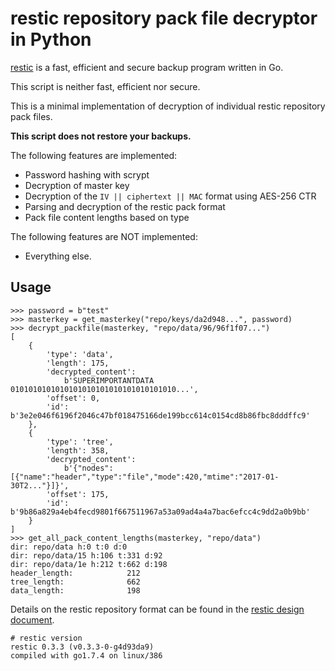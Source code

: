 # restic repository pack file decryptor in Python

[restic](https://github.com/restic/restic) is a fast, efficient and secure backup program written in Go.

This script is neither fast, efficient nor secure.

This is a minimal implementation of decryption of individual restic repository pack files.

**This script does not restore your backups.**

The following features are implemented:

- Password hashing with scrypt
- Decryption of master key
- Decryption of the `IV || ciphertext || MAC` format using AES-256 CTR
- Parsing and decryption of the restic pack format
- Pack file content lengths based on type

The following features are NOT implemented:

- Everything else.

## Usage

```
>>> password = b"test"
>>> masterkey = get_masterkey("repo/keys/da2d948...", password)
>>> decrypt_packfile(masterkey, "repo/data/96/96f1f07...")
[
    {
        'type': 'data',
        'length': 175,
        'decrypted_content':
            b'SUPERIMPORTANTDATA 0101010101010101010101010101010101010...',
        'offset': 0,
        'id': b'3e2e046f6196f2046c47bf018475166de199bcc614c0154cd8b86fbc8dddffc9'
    },
    {
        'type': 'tree',
        'length': 358,
        'decrypted_content':
            b'{"nodes":[{"name":"header","type":"file","mode":420,"mtime":"2017-01-30T2..."}]}',
        'offset': 175,
        'id': b'9b86a829a4eb4fecd9801f667511967a53a09ad4a4a7bac6efcc4c9dd2a0b9bb'
    }
]
>>> get_all_pack_content_lengths(masterkey, "repo/data")
dir: repo/data h:0 t:0 d:0
dir: repo/data/15 h:106 t:331 d:92
dir: repo/data/1e h:212 t:662 d:198
header_length:            212
tree_length:              662
data_length:              198
```

Details on the restic repository format can be found in the [restic design document](https://restic.readthedocs.io/en/latest/Design/).

```
# restic version
restic 0.3.3 (v0.3.3-0-g4d93da9)
compiled with go1.7.4 on linux/386
```
